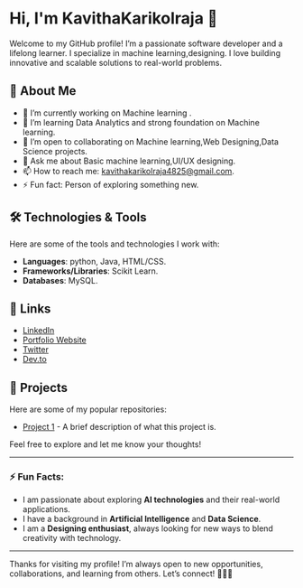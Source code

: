 # Hi, I'm KavithaKarikolraja 👋

Welcome to my GitHub profile! I’m a passionate software developer and a lifelong learner. I specialize in machine learning,designing. I love building innovative and scalable solutions to real-world problems.

## 🚀 About Me

- 🔭 I’m currently working on Machine learning .
- 🌱 I’m learning Data Analytics and strong foundation on Machine learning.
- 👯 I’m open to collaborating on Machine learning,Web Designing,Data Science projects.
- 💬 Ask me about Basic machine learning,UI/UX designing.
- 📫 How to reach me: kavithakarikolraja4825@gmail.com.
- ⚡ Fun fact: Person of exploring something new.

## 🛠️ Technologies & Tools

Here are some of the tools and technologies I work with:

- **Languages**: python, Java, HTML/CSS.
- **Frameworks/Libraries**: Scikit Learn.
- **Databases**: MySQL.



## 🔗 Links

- [LinkedIn](https://www.linkedin.com/in/your-linkedin-profile/)
- [Portfolio Website](https://your-portfolio.com)
- [Twitter](https://twitter.com/your-twitter)
- [Dev.to](https://dev.to/your-profile)


## 📂 Projects

Here are some of my popular repositories:

- [Project 1](https://github.com/yourusername/project1) - A brief description of what this project is.


Feel free to explore and let me know your thoughts!

---

### ⚡ Fun Facts:
- I am passionate about exploring **AI technologies** and their real-world applications.
- I have a background in **Artificial Intelligence** and **Data Science**.
- I am a **Designing enthusiast**, always looking for new ways to blend creativity with technology.

---

Thanks for visiting my profile! I’m always open to new opportunities, collaborations, and learning from others. Let’s connect! 👨‍💻🚀
